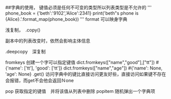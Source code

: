 ##字典的使用，
键值必须是任何不可变的类型所以列表类型是不允许的
'''
phone_book = {'beth':'9102','Alice':2341}
print('beth"s phone is {Alice}.'.format_map(phone_book))
'''
format 可以映身字典

浅复制，　.copy()

副本中的列表改变时，依然会影响主体信息

.deepcopy　深复制


fromkeys 创建一个字可以指定键值
dict.fromkeys(["name","good"],["tt"])
#{'name': ['tt'], 'good': ['tt']}
dict.fromkeys(["name","age"])
#{'name': None, 'age': None}
.get()
访问字典中的键比直接访问更友好些，直接访问如果键不存在会报错，而get不会他会返回Ｎone


pop 获取指定的键值　并将该值从列表中删除
popitem 随机弹出一个字典项
